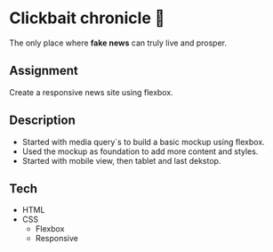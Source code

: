 # Clickbait chronicle :newspaper:

The only place where **fake news** can truly live and prosper.


## Assignment

Create a responsive news site using flexbox.


## Description

* Started with media query´s to build a basic mockup using flexbox.
* Used the mockup as foundation to add more content and styles.
* Started with mobile view, then tablet and last dekstop.

## Tech
* HTML
* CSS
  * Flexbox
  * Responsive

